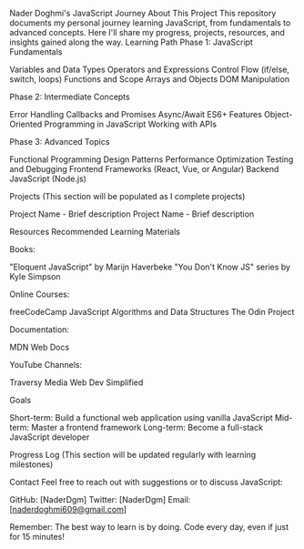 Nader Doghmi's JavaScript Journey
About This Project
This repository documents my personal journey learning JavaScript, from fundamentals to advanced concepts. Here I'll share my progress, projects, resources, and insights gained along the way.
Learning Path
Phase 1: JavaScript Fundamentals

Variables and Data Types
Operators and Expressions
Control Flow (if/else, switch, loops)
Functions and Scope
Arrays and Objects
DOM Manipulation

Phase 2: Intermediate Concepts

Error Handling
Callbacks and Promises
Async/Await
ES6+ Features
Object-Oriented Programming in JavaScript
Working with APIs

Phase 3: Advanced Topics

Functional Programming
Design Patterns
Performance Optimization
Testing and Debugging
Frontend Frameworks (React, Vue, or Angular)
Backend JavaScript (Node.js)

Projects
(This section will be populated as I complete projects)

Project Name - Brief description
Project Name - Brief description

Resources
Recommended Learning Materials

Books:

"Eloquent JavaScript" by Marijn Haverbeke
"You Don't Know JS" series by Kyle Simpson


Online Courses:

freeCodeCamp JavaScript Algorithms and Data Structures
The Odin Project


Documentation:

MDN Web Docs


YouTube Channels:

Traversy Media
Web Dev Simplified



Goals

Short-term: Build a functional web application using vanilla JavaScript
Mid-term: Master a frontend framework
Long-term: Become a full-stack JavaScript developer

Progress Log
(This section will be updated regularly with learning milestones)

Contact
Feel free to reach out with suggestions or to discuss JavaScript:

GitHub: [NaderDgm]
Twitter: [NaderDgm]
Email: [naderdoghmi609@gmail.com]


Remember: The best way to learn is by doing. Code every day, even if just for 15 minutes!
